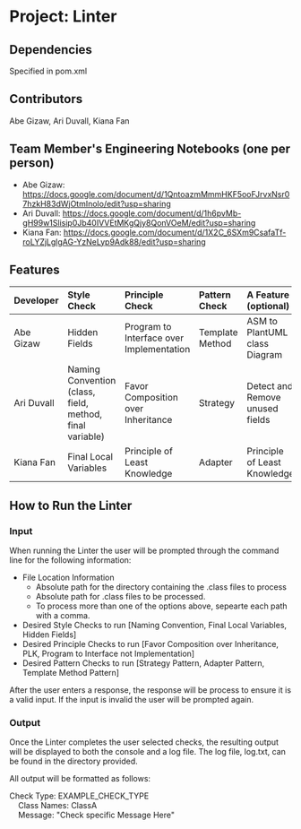 # Project: Linter

## Dependencies
Specified in pom.xml

## Contributors
Abe Gizaw, Ari Duvall, Kiana Fan

## Team Member's Engineering Notebooks (one per person)
- Abe Gizaw: https://docs.google.com/document/d/1QntoazmMmmHKF5ooFJrvxNsr07hzkH83dWjOtmInolo/edit?usp=sharing
- Ari Duvall: https://docs.google.com/document/d/1h6pvMb-gH99w1Slisip0Jb40IVVEtMKgQjy8QonVOeM/edit?usp=sharing
- Kiana Fan: https://docs.google.com/document/d/1X2C_6SXm9CsafaTf-roLYZjLglgAG-YzNeLyp9Adk88/edit?usp=sharing

## Features


| Developer  | Style Check                                              | Principle Check                          | Pattern Check    | A Feature (optional)            |
|:-----------|:---------------------------------------------------------|:-----------------------------------------|:-----------------|:--------------------------------|
| Abe Gizaw  | Hidden Fields                                            | Program to Interface over Implementation | Template Method  | ASM to PlantUML class Diagram   |
| Ari Duvall | Naming Convention (class, field, method, final variable) | Favor Composition over Inheritance       | Strategy         | Detect and Remove unused fields |
| Kiana Fan  | Final Local Variables                                    | Principle of Least Knowledge             | Adapter          | Principle of Least Knowledge    |


## How to Run the Linter
### Input 
When running the Linter the user will be prompted through the command line for the following information:
- File Location Information
  - Absolute path for the directory containing the .class files to process
  - Absolute path for .class files to be processed.
  - To process more than one of the options above, sepearte each path with a comma. 
- Desired Style Checks to run [Naming Convention, Final Local Variables, Hidden Fields]
- Desired Principle Checks to run [Favor Composition over Inheritance, PLK, Program to Interface not Implementation]
- Desired Pattern Checks to run [Strategy Pattern, Adapter Pattern, Template Method Pattern]

After the user enters a response, the response will be process to ensure it is a valid input. If the input is invalid the user will be prompted again. 
  

### Output 
Once the Linter completes the user selected checks, the resulting output will be displayed to both the console and a log file. 
The log file, log.txt,  can be found in the directory provided. 

All output will be formatted as follows:      

  Check Type: EXAMPLE_CHECK_TYPE     
    &nbsp; &nbsp; Class Names: ClassA       
    &nbsp; &nbsp; Message: "Check specific Message Here"        


